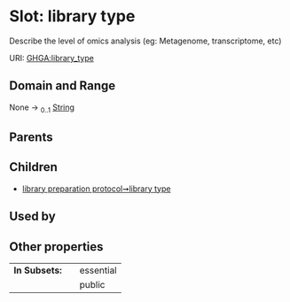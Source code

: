 
# Slot: library type


Describe the level of omics analysis (eg: Metagenome, transcriptome, etc)

URI: [GHGA:library_type](https://w3id.org/GHGA/library_type)


## Domain and Range

None &#8594;  <sub>0..1</sub> [String](types/String.md)

## Parents


## Children

 *  [library preparation protocol➞library type](library_preparation_protocol_library_type.md)

## Used by


## Other properties

|  |  |  |
| --- | --- | --- |
| **In Subsets:** | | essential |
|  | | public |

